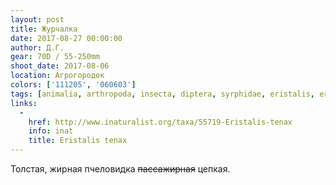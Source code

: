 ```yaml
---
layout: post
title: Журчалка
date: 2017-08-27 00:00:00
author: Д.Г.
gear: 70D / 55-250mm
shoot_date: 2017-08-06
location: Агрогородок
colors: ['111205', '060603']
tags: [animalia, arthropoda, insecta, diptera, syrphidae, eristalis, eristalis tenax]
links:
  -
    href: http://www.inaturalist.org/taxa/55719-Eristalis-tenax
    info: inat
    title: Eristalis tenax
---
```

Толстая, жирная пчеловидка ~~пассажирная~~ цепкая.
